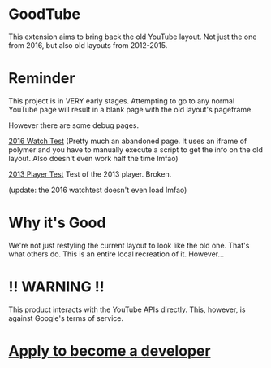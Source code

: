 # GoodTube

This extension aims to bring back the old YouTube layout.
Not just the one from 2016, but also old layouts from 2012-2015.

# Reminder

This project is in VERY early stages.
Attempting to go to any normal YouTube page will result in a blank page with the
old layout's pageframe.

However there are some debug pages.


[2016 Watch Test](https://www.youtube.com/gt/debug/2016/watchtest?v=dQw4w9WgXcQ) (Pretty much an abandoned page. It uses an iframe of polymer and you have to manually execute a script to get the info on the old layout. Also doesn't even work half the time lmfao)


[2013 Player Test](https://www.youtube.com/gt/debug/2013/playertest) Test of the 2013 player. Broken.

(update: the 2016 watchtest doesn't even load lmfao)

# Why it's Good

We're not just restyling the current layout to look like the old one.
That's what others do. This is an entire local recreation of it.
However...

# !! WARNING !!

This product interacts with the YouTube APIs directly.
This, however, is against Google's terms of service.

# [Apply to become a developer](https://forms.gle/brJH85y9qxqZqsZd8)
